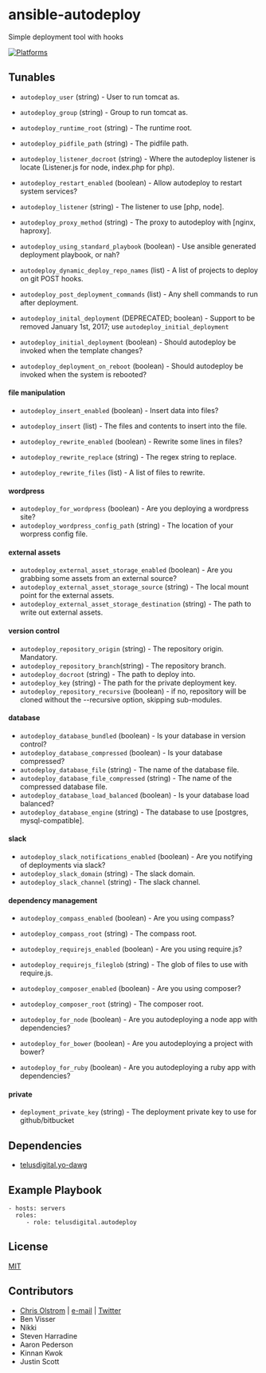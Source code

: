 # ansible-autodeploy

Simple deployment tool with hooks

[![Platforms](http://img.shields.io/badge/platforms-ubuntu-lightgrey.svg?style=flat)](#)

Tunables
--------
* `autodeploy_user` (string) - User to run tomcat as.
* `autodeploy_group` (string) - Group to run tomcat as.

* `autodeploy_runtime_root` (string) - The runtime root.
* `autodeploy_pidfile_path` (string) - The pidfile path.
* `autodeploy_listener_docroot` (string) - Where the autodeploy listener is locate (Listener.js for node, index.php for php).
* `autodeploy_restart_enabled` (boolean) - Allow autodeploy to restart system services?

* `autodeploy_listener` (string) - The listener to use [php, node].
* `autodeploy_proxy_method` (string) - The proxy to autodeploy with [nginx, haproxy].

* `autodeploy_using_standard_playbook` (boolean) - Use ansible generated deployment playbook, or nah?
* `autodeploy_dynamic_deploy_repo_names` (list) - A list of projects to deploy on git POST hooks.
* `autodeploy_post_deployment_commands` (list) - Any shell commands to run after deployment.

* `autodeploy_inital_deployment` (DEPRECATED; boolean) - Support to be removed January 1st, 2017; use `autodeploy_initial_deployment`
* `autodeploy_initial_deployment` (boolean) - Should autodeploy be invoked when the template changes?
* `autodeploy_deployment_on_reboot` (boolean) - Should autodeploy be invoked when the system is rebooted?

 #### file manipulation

* `autodeploy_insert_enabled` (boolean) - Insert data into files?
* `autodeploy_insert` (list) - The files and contents to insert into the file.

* `autodeploy_rewrite_enabled` (boolean) - Rewrite some lines in files?
* `autodeploy_rewrite_replace` (string) - The regex string to replace.
* `autodeploy_rewrite_files` (list) - A list of files to rewrite.

 #### wordpress
* `autodeploy_for_wordpress` (boolean) - Are you deploying a wordpress site?
* `autodeploy_wordpress_config_path` (string) - The location of your worpress config file.

 #### external assets
* `autodeploy_external_asset_storage_enabled` (boolean) - Are you grabbing some assets from an external source?
* `autodeploy_external_asset_storage_source` (string) - The local mount point for the external assets.
* `autodeploy_external_asset_storage_destination` (string) - The path to write out external assets.

 #### version control
* `autodeploy_repository_origin` (string) - The repository origin. Mandatory.
* `autodeploy_repository_branch`(string) - The repository branch.
* `autodeploy_docroot` (string) - The path to deploy into.
* `autodeploy_key` (string) - The path for the private deployment key.
* `autodeploy_repository_recursive` (boolean) - if no, repository will be cloned without the --recursive option, skipping sub-modules.

 #### database
* `autodeploy_database_bundled` (boolean) - Is your database in version control?
* `autodeploy_database_compressed` (boolean) - Is your database compressed?
* `autodeploy_database_file` (string) - The name of the database file.
* `autodeploy_database_file_compressed` (string) - The name of the compressed database file.
* `autodeploy_database_load_balanced` (boolean) - Is your database load balanced?
* `autodeploy_database_engine` (string) - The database to use [postgres, mysql-compatible].

 #### slack
* `autodeploy_slack_notifications_enabled` (boolean) - Are you notifying of deployments via slack?
* `autodeploy_slack_domain` (string) - The slack domain.
* `autodeploy_slack_channel` (string) - The slack channel.

 #### dependency management
* `autodeploy_compass_enabled` (boolean) - Are you using compass?
* `autodeploy_compass_root` (string) - The compass root.

* `autodeploy_requirejs_enabled` (boolean) - Are you using require.js?
* `autodeploy_requirejs_fileglob` (string) - The glob of files to use with require.js.

* `autodeploy_composer_enabled` (boolean) - Are you using composer?
* `autodeploy_composer_root` (string) - The composer root.

* `autodeploy_for_node` (boolean) - Are you autodeploying a node app with dependencies?
* `autodeploy_for_bower` (boolean) - Are you autodeploying a project with bower?
* `autodeploy_for_ruby` (boolean) - Are you autodeploying a ruby app with dependencies?

 #### private
* `deployment_private_key` (string) - The deployment private key to use for github/bitbucket

Dependencies
------------
* [telusdigital.yo-dawg](https://github.com/telusdigital/ansible-ansible/)

Example Playbook
----------------
    - hosts: servers
      roles:
         - role: telusdigital.autodeploy

License
-------
[MIT](https://tldrlegal.com/license/mit-license)

Contributors
------------
* [Chris Olstrom](https://colstrom.github.io/) | [e-mail](mailto:chris@olstrom.com) | [Twitter](https://twitter.com/ChrisOlstrom)
* Ben Visser
* Nikki
* Steven Harradine
* Aaron Pederson
* Kinnan Kwok
* Justin Scott
